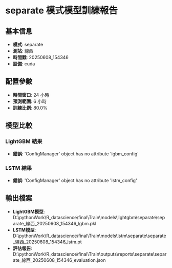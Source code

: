 
# separate 模式模型訓練報告

## 基本信息
- **模式**: separate
- **測站**: 線西
- **時間戳**: 20250608_154346
- **設備**: cuda

## 配置參數
- **時間窗口**: 24 小時
- **預測範圍**: 6 小時
- **訓練比例**: 80.0%

## 模型比較

### LightGBM 結果

- **錯誤**: 'ConfigManager' object has no attribute 'lgbm_config'

### LSTM 結果

- **錯誤**: 'ConfigManager' object has no attribute 'lstm_config'


## 輸出檔案
- **LightGBM模型**: D:\pythonWork\R_datascience\final\Train\models\lightgbm\separate\separate_線西_20250608_154346_lgbm.pkl
- **LSTM模型**: D:\pythonWork\R_datascience\final\Train\models\lstm\separate\separate_線西_20250608_154346_lstm.pt
- **評估報告**: D:\pythonWork\R_datascience\final\Train\outputs\reports\separate\separate_線西_20250608_154346_evaluation.json
